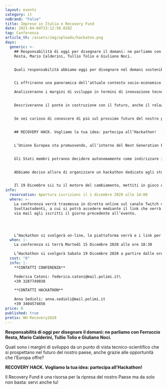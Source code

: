 ```yaml
---
layout: events
category: it
noBrand: "False"
title: Imprese in Italia e Recovery Fund
date: 2021-04-04T23:12:50.018Z
tag: Conferenza
article_th: /assets/img/uploads/hackaton.png
days:
  generic: >-
    ## Responsabilità di oggi per disegnare il domani: ne parliamo con Ferruccio
    Resta, Mario Calderini, Tullio Tolio e Giuliano Noci.


    Quali responsabilità abbiamo oggi per disegnare nel domani sostenibilità e benessere? Ce lo raccontano Il **Prof. Ferruccio Resta**, Magnifico Rettore del Politecnico di Milano; il **Prof. Mario Calderini**, Direttore dell’Alta Scuola Politecnica ed ex-Consigliere del Ministro per le politiche di ricerca ed innovazione; il **Prof. Giuliano Noci**, Prorettore del Polo Territoriale Cinese del Politecnico di Milano; il **Prof. Tullio Antonio Maria Tolio**, Presidente del Comitato Scientifico del CFI.


    Ci offriranno una panoramica dell’attuale contesto socio-economico italiano, con particolare attenzione al mondo delle imprese, analizzando la direzione che stiamo intraprendendo anche all’interno della cornice Europea.

    Analizzeranno i margini di sviluppo in termini di innovazione tecnologica e digitalizzazione, focalizzando l’attenzione su una visione a lungo termine che garantisca crescita sostenibile.


    Descriveranno il ponte in costruzione con il futuro, anche il relazione al mondo universitario e alla mission del Politecnico di Milano che prevede un “impatto” sempre più efficace che porti ad aumentare il nostro contributo in favore della società e dell’innovazione tecnologica. Ci spiegheranno quindi verso dove stiamo andando.


    Se sei curioso di conoscere di più sul prossimo futuro del nostro paese, e vorrai esserne protagonista, non ti resta che iscriverti!.


    ## RECOVERY HACK. Vogliamo la tua idea: partecipa all’Hackathon!


    L’Unione Europea sta promuovendo, all’interno del Next Generation EU, il REACT-EU (“Recovery Assistance for Cohesion and the Territories Of Europe”): un’iniziativa che porta avanti e amplia le misure di risposta alla crisi per contribuire alla ripresa economica verde, digitale e resiliente degli stati europei.


    Gli Stati membri potranno decidere autonomamente come indirizzare i fondi, in particolare nel settore industriale, nelle infrastrutture e nel digitale, cruciali per gettare le basi di una solida ripresa.


    Abbiamo deciso allora di organizzare un hackathon dedicato agli studenti del Politecnico di Milano con lo scopo di trovare soluzioni innovative e sostenibili ad alcune delle più grandi problematiche italiane.


    Il 19 Dicembre sii tu il motore del cambiamento, mettiti in gioco e progetta insieme al tuo team la soluzione migliore!
info:
  reservation: Apertura iscrizioni il 1 dicembre 2020 alle 14:00
  where: >-
    La conferenza verrà trasmessa in diretta online sul canale Twitch di
    Svoltastudenti, a cui si potrà accedere mediante il link che verrà mandato
    via mail agli iscritti il giorno precedente all’evento.




    L’Hackathon si svolgerà on-line, la piattaforma verrà e i link per parteciparvi verranno inviati tramite mail a tutti gli iscritti.
  when: |-
    La conferenza si terrà Martedì 15 Dicembre 2020 alle ore 18:30

    L’Hackathon si svolgerà Sabato 19 Dicembre 2020 a partire dalle ore 9:00
  cost: "0"
  info: |-
    **CONTATTI CONFERENZA**

    Federica Catoni: federica.catoni@mail.polimi.it\
    +39 3287749038

    **CONTATTI HACKATHON**

    Anna Sedioli: anna.sedioli@mail.polimi.it
    +39 3404574656
price: 0
published: true
pretix: WH-Recovery2020
---
```

**Responsabilità di oggi per disegnare il domani: ne parliamo con Ferruccio Resta, Mario Calderini, Tullio Tolio e Giuliano Noci.**

Quali sono i margini di sviluppo da un punto di vista tecnico-scientifico che si prospettano nel futuro del nostro paese, anche grazie alle opportunità che l’Europa offre?

**RECOVERY HACK. Vogliamo la tua idea: partecipa all’Hackathon!**

Il Recovery Fund è una risorsa per la ripresa del nostro Paese ma da solo non basta: servi anche tu!